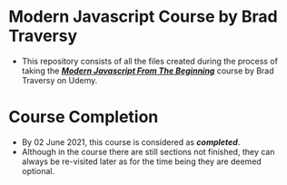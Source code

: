 # Modern Javascript Course by Brad Traversy
- This repository consists of all the files created during the process of taking the [***Modern Javascript From The Beginning***](https://www.udemy.com/course/modern-javascript-from-the-beginning/) course by Brad Traversy on Udemy.

# Course Completion
- By 02 June 2021, this course is considered as ***completed***.
- Although in the course there are still sections not finished, they can always be re-visited later as for the time being they are deemed optional.
